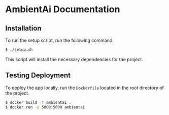 # AmbientAi Documentation

## Installation
To run the setup script, run the following command:
```bash
$ ./setup.sh
```
This script will install the necessary dependencies for the project.


## Testing Deployment 
To deploy the app locally, run the `Dockerfile` located in the root directory of the project. 
```bash
$ docker build -t ambientai .
$ docker run -p 5000:5000 ambientai
```

